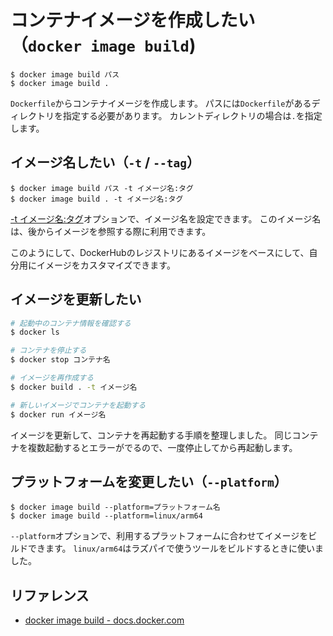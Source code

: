 # コンテナイメージを作成したい（``docker image build``)

```console
$ docker image build パス
$ docker image build .
```

``Dockerfile``からコンテナイメージを作成します。
パスには``Dockerfile``があるディレクトリを指定する必要があります。
カレントディレクトリの場合は``.``を指定します。

## イメージ名したい（``-t`` / ``--tag``）

```console
$ docker image build パス -t イメージ名:タグ
$ docker image build . -t イメージ名:タグ
```

[-t イメージ名:タグ](https://docs.docker.com/reference/cli/docker/image/build/#tag)オプションで、イメージ名を設定できます。
このイメージ名は、後からイメージを参照する際に利用できます。

このようにして、DockerHubのレジストリにあるイメージをベースにして、自分用にイメージをカスタマイズできます。

## イメージを更新したい

```bash
# 起動中のコンテナ情報を確認する
$ docker ls

# コンテナを停止する
$ docker stop コンテナ名

# イメージを再作成する
$ docker build . -t イメージ名

# 新しいイメージでコンテナを起動する
$ docker run イメージ名
```

イメージを更新して、コンテナを再起動する手順を整理しました。
同じコンテナを複数起動するとエラーがでるので、一度停止してから再起動します。

## プラットフォームを変更したい（``--platform``）

```console
$ docker image build --platform=プラットフォーム名
$ docker image build --platform=linux/arm64
```

``--platform``オプションで、利用するプラットフォームに合わせてイメージをビルドできます。
``linux/arm64``はラズパイで使うツールをビルドするときに使いました。

## リファレンス

- [docker image build - docs.docker.com](https://docs.docker.com/reference/cli/docker/image/build/)
